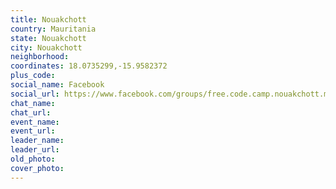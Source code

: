 ```yaml
---
title: Nouakchott
country: Mauritania
state: Nouakchott
city: Nouakchott
neighborhood: 
coordinates: 18.0735299,-15.9582372
plus_code:
social_name: Facebook
social_url: https://www.facebook.com/groups/free.code.camp.nouakchott.mr
chat_name:
chat_url:
event_name:
event_url:
leader_name:
leader_url:
old_photo: 
cover_photo:
---
```

